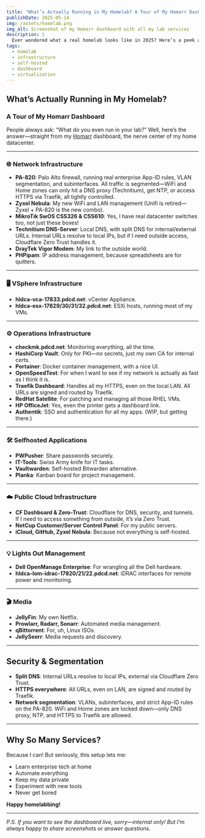 ```yaml
---
title: "What’s Actually Running in My Homelab? A Tour of My Homarr Dashboard"
publishDate: 2025-05-14
img: /assets/homelab.png
img_alt: Screenshot of my Homarr dashboard with all my lab services
description: |
  Ever wondered what a real homelab looks like in 2025? Here’s a peek at my Homarr dashboard and the services, apps, and infrastructure that keep my digital world running.
tags:
  - homelab
  - infrastructure
  - self-hosted
  - dashboard
  - virtualization
---
```


## What’s Actually Running in My Homelab?
### A Tour of My Homarr Dashboard

People always ask: “What do you even run in your lab?”
Well, here’s the answer—straight from my [Homarr](https://homarr.dev/) dashboard, the nerve center of my home datacenter.

---

### 🌐 **Network Infrastructure**

- **PA-820**: Palo Alto firewall, running real enterprise App-ID rules, VLAN segmentation, and subinterfaces. All traffic is segmented—WiFi and Home zones can only hit a DNS proxy (Technitium), get NTP, or access HTTPS via Traefik, all tightly controlled.
- **Zyxel Nebula**: My new WiFi and LAN management (Unifi is retired—Zyxel + PA-820 is the new combo).
- **MikroTik SwOS CSS326 & CSS610**: Yes, I have real datacenter switches too, not just these boxes!
- **Technitium DNS-Server**: Local DNS, with split DNS for internal/external URLs. Internal URLs resolve to local IPs, but if I need outside access, Cloudflare Zero Trust handles it.
- **DrayTek Vigor Modem**: My link to the outside world.
- **PHPipam**: IP address management, because spreadsheets are for quitters.

---

### 🖥️ **VSphere Infrastructure**

- **hldca-vca-17833.pdcd.net**: vCenter Appliance.
- **hldca-esx-17829/30/31/32.pdcd.net**: ESXi hosts, running most of my VMs.

---

### ⚙️ **Operations Infrastructure**

- **checkmk.pdcd.net**: Monitoring everything, all the time.
- **HashiCorp Vault**: Only for PKI—no secrets, just my own CA for internal certs.
- **Portainer**: Docker container management, with a nice UI.
- **OpenSpeedTest**: For when I want to see if my network is actually as fast as I think it is.
- **Traefik Dashboard**: Handles all my HTTPS, even on the local LAN. All URLs are signed and routed by Traefik.
- **RedHat Satellite**: For patching and managing all those RHEL VMs.
- **HP OfficeJet**: Yes, even the printer gets a dashboard link.
- **Authentik**: SSO and authentication for all my apps. (WIP, but getting there.)

---

### 🛠️ **Selfhosted Applications**

- **PWPusher**: Share passwords securely.
- **IT-Tools**: Swiss Army knife for IT tasks.
- **Vaultwarden**: Self-hosted Bitwarden alternative.
- **Planka**: Kanban board for project management.

---

### ☁️ **Public Cloud Infrastructure**

- **CF Dashboard & Zero-Trust**: Cloudflare for DNS, security, and tunnels. If I need to access something from outside, it’s via Zero Trust.
- **NetCup Customer/Server Control Panel**: For my public servers.
- **iCloud, GitHub, Zyxel Nebula**: Because not everything is self-hosted.

---

### 💡 **Lights Out Management**

- **Dell OpenManage Enterprise**: For wrangling all the Dell hardware.
- **hldca-lom-idrac-17820/21/22.pdcd.net**: iDRAC interfaces for remote power and monitoring.

---

### 🎬 **Media**

- **JellyFin**: My own Netflix.
- **Prowlarr, Radarr, Sonarr**: Automated media management.
- **qBittorrent**: For, uh, Linux ISOs.
- **JellySeerr**: Media requests and discovery.

---

## Security & Segmentation

- **Split DNS**: Internal URLs resolve to local IPs, external via Cloudflare Zero Trust.
- **HTTPS everywhere**: All URLs, even on LAN, are signed and routed by Traefik.
- **Network segmentation**: VLANs, subinterfaces, and strict App-ID rules on the PA-820. WiFi and Home zones are locked down—only DNS proxy, NTP, and HTTPS to Traefik are allowed.

---

## Why So Many Services?

Because I can!
But seriously, this setup lets me:

- Learn enterprise tech at home
- Automate everything
- Keep my data private
- Experiment with new tools
- Never get bored

**Happy homelabbing!**

---

*P.S. If you want to see the dashboard live, sorry—internal only! But I’m always happy to share screenshots or answer questions.*

